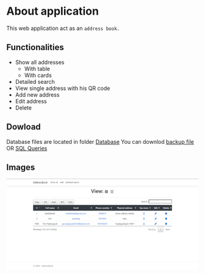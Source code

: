 # About application

This web application act as an ```address book.```

## Functionalities

 - Show all addresses
	 - With table
	 - With cards
 - Detailed search
 - View single address with his QR code
 - Add new address
 - Edit address
 - Delete

## Dowload
Database files are located in folder [Database](https://github.com/gor8808/AddressBook/tree/master/Database) 
You can downlod [backup file](https://github.com/gor8808/AddressBook/tree/master/Database/BackupFile) OR [SQL Queries](https://github.com/gor8808/AddressBook/tree/master/Database/Queries)

## Images

![View all screenshot](Images/ViewAll.png)
